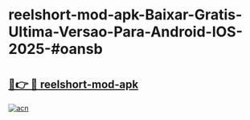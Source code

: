 # reelshort-mod-apk-Baixar-Gratis-Ultima-Versao-Para-Android-IOS-2025-#oansb

# <h2><a href="https://ainizakaria.my?title=reelshort-mod-apk&ref=24M">🔗👉 🔴 reelshort-mod-apk</a></h2>

[![acn](https://github.com/user-attachments/assets/0f9c940e-d8b0-45ae-aac7-cd30a18b3e1c)](https://ainizakaria.my?title=reelshort-mod-apk&ref=24M)

